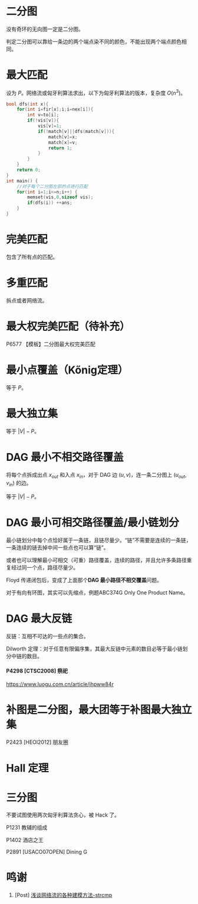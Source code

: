 # 二分图

没有奇环的无向图一定是二分图。

判定二分图可以靠给一条边的两个端点染不同的颜色，不能出现两个端点颜色相同。

# 最大匹配

设为 $P$。网络流或匈牙利算法求出，以下为匈牙利算法的版本，复杂度 $O(n^3)$。

```cpp
bool dfs(int x){
    for(int i=fir[x];i;i=nex[i]){
        int v=to[i];
        if(!vis[v]){
        	vis[v]=1;
        	if(!match[v]||dfs(match[v])){
	            match[v]=x;
	            match[x]=v;
	            return 1;
	        }
        }
    }
    return 0;
}
int main() {
	//对于每个二分图左部的点进行匹配
	for(int i=1;i<=n;i++) {
		memset(vis,0,sizeof vis);
		if(dfs(i)) ++ans;
	}
}

```

# 完美匹配

包含了所有点的匹配。

# 多重匹配

拆点或者网络流。

# 最大权完美匹配（待补充）

P6577 【模板】二分图最大权完美匹配

# 最小点覆盖（Kőnig定理）

等于 $P$。

# 最大独立集

等于 $|V|-P$。

# DAG 最小不相交路径覆盖

将每个点拆成出点 $x_{out}$ 和入点 $x_{in}$，对于 DAG 边 $(u,v)$，连一条二分图上 $(u_{out},v_{in})$ 的边。

等于 $|V|-P$。

# DAG 最小可相交路径覆盖/最小链划分

最小链划分中每个点恰好属于一条链，且链尽量少。“链”不需要是连续的一条链，一条连续的链去掉中间一些点也可以算“链”。

或者也可以理解最小可相交（可重）路径覆盖，连续的路径，并且允许多条路径重复经过同一个点，路径尽量少。

Floyd 传递闭包后，变成了上面那个**DAG 最小路径不相交覆盖**问题。

对于有向有环图，其实可以先缩点，例题ABC374G Only One Product Name。

# DAG 最大反链

反链：互相不可达的一些点的集合。

Dilworth 定理：对于任意有限偏序集，其最大反链中元素的数目必等于最小链划分中链的数目。

#### P4298 [CTSC2008] 祭祀

https://www.luogu.com.cn/article/jhpww84r

# 补图是二分图，最大团等于补图最大独立集

P2423 [HEOI2012] 朋友圈

# Hall 定理

# 三分图

不要试图使用两次匈牙利算法贪心，被 Hack 了。

P1231 教辅的组成

P1402 酒店之王

P2891 [USACO07OPEN] Dining G

# 鸣谢

1. [Post] [浅谈网络流的各种建模方法-strcmp](https://www.luogu.com.cn/article/k2hh2bok)